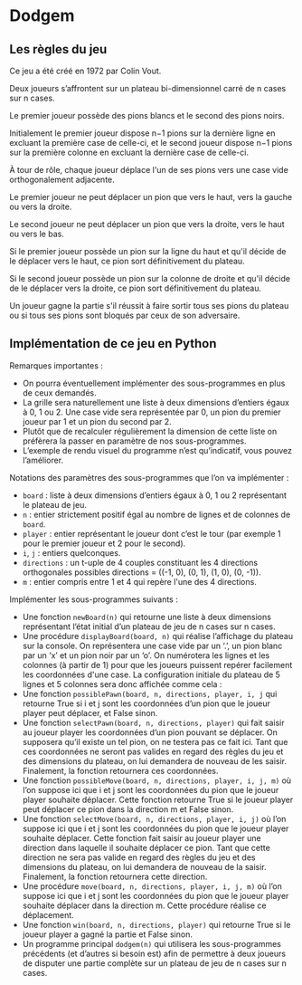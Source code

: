 # Dodgem
## Les règles du jeu
Ce jeu a été créé en 1972 par Colin Vout.

Deux joueurs s’affrontent sur un plateau bi-dimensionnel carré de n cases sur n cases.

Le premier joueur possède des pions blancs et le second des pions noirs.

Initialement le premier joueur dispose n−1 pions sur la dernière ligne en excluant la première case de celle-ci, et le second joueur dispose n−1 pions sur la première colonne en excluant la dernière case de celle-ci.

À tour de rôle, chaque joueur déplace l'un de ses pions vers une case vide orthogonalement adjacente.

Le premier joueur ne peut déplacer un pion que vers le haut, vers la gauche ou vers la droite.

Le second joueur ne peut déplacer un pion que vers la droite, vers le haut ou vers le bas.

Si le premier joueur possède un pion sur la ligne du haut et qu'il décide de le déplacer vers le haut, ce pion sort définitivement du plateau.

Si le second joueur possède un pion sur la colonne de droite et qu'il décide de le déplacer vers la droite, ce pion sort définitivement du plateau.

Un joueur gagne la partie s'il réussit à faire sortir tous ses pions du plateau ou si tous ses pions sont bloqués par ceux de son adversaire.




## Implémentation de ce jeu en Python

Remarques importantes :

- On pourra éventuellement implémenter des sous-programmes en plus de ceux demandés.
- La grille sera naturellement une liste à deux dimensions d’entiers égaux à 0, 1 ou 2. Une case vide sera représentée par 0, un pion du premier joueur par 1 et un pion du second par 2.
- Plutôt que de recalculer régulièrement la dimension de cette liste on préfèrera la passer en paramètre de nos sous-programmes.
- L’exemple de rendu visuel du programme n’est qu’indicatif, vous pouvez l’améliorer.


Notations des paramètres des sous-programmes que l’on va implémenter :

- `board` : liste à deux dimensions d’entiers égaux à 0, 1 ou 2 représentant le plateau de jeu.
- `n` : entier strictement positif égal au nombre de lignes et de colonnes de `board`.
- `player` : entier représentant le joueur dont c’est le tour (par exemple 1 pour le premier joueur et 2 pour le second).
- `i`, `j` : entiers quelconques.
- `directions` : un t-uple de 4 couples constituant les 4 directions orthogonales possibles directions = ((-1, 0), (0, 1), (1, 0), (0, -1)).
- `m` : entier compris entre 1 et 4 qui repère l'une des 4 directions.


Implémenter les sous-programmes suivants :

- Une fonction `newBoard(n)` qui retourne une liste à deux dimensions représentant l’état initial d’un plateau de jeu de n cases sur n cases.
- Une procédure `displayBoard(board, n)` qui réalise l’affichage du plateau sur la console. On représentera une case vide par un ‘.’, un pion blanc par un ‘x’ et un pion noir par un ‘o’. On numérotera les lignes et les colonnes (à partir de 1) pour que les joueurs puissent repérer facilement les coordonnées d'une case. La configuration initiale du plateau de 5 lignes et 5 colonnes sera donc affichée comme cela :
- Une fonction `possiblePawn(board, n, directions, player, i, j` qui retourne True si i et j sont les coordonnées d’un pion que le joueur player peut déplacer, et False sinon.
- Une fonction `selectPawn(board, n, directions, player)` qui fait saisir au joueur player les coordonnées d’un pion pouvant se déplacer. On supposera qu’il existe un tel pion, on ne testera pas ce fait ici. Tant que ces coordonnées ne seront pas valides en regard des règles du jeu et des dimensions du plateau, on lui demandera de nouveau de les saisir. Finalement, la fonction retournera ces coordonnées.
- Une fonction `possibleMove(board, n, directions, player, i, j, m)` où l’on suppose ici que i et j sont les coordonnées du pion que le joueur player souhaite déplacer. Cette fonction retourne True si le joueur player peut déplacer ce pion dans la direction m et False sinon.
- Une fonction `selectMove(board, n, directions, player, i, j)` où l’on suppose ici que i et j sont les coordonnées du pion que le joueur player souhaite déplacer. Cette fonction fait saisir au joueur player une direction dans laquelle il souhaite déplacer ce pion. Tant que cette direction ne sera pas valide en regard des règles du jeu et des dimensions du plateau, on lui demandera de nouveau de la saisir. Finalement, la fonction retournera cette direction.
- Une procédure `move(board, n, directions, player, i, j, m)` où l’on suppose ici que i et j sont les coordonnées du pion que le joueur player souhaite déplacer dans la direction m. Cette procédure réalise ce déplacement.
- Une fonction `win(board, n, directions, player)` qui retourne True si le joueur player a gagné la partie et False sinon.
- Un programme principal `dodgem(n)` qui utilisera les sous-programmes précédents (et d’autres si besoin est) afin de permettre à deux joueurs de disputer une partie complète sur un plateau de jeu de n cases sur n cases.
